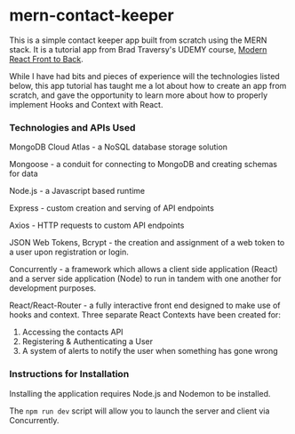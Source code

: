 # mern-contact-keeper
This is a simple contact keeper app built from scratch using the MERN stack. It is a tutorial app from Brad Traversy's UDEMY course, [Modern React Front to Back](https://www.udemy.com/course/modern-react-front-to-back/). 

While I have had bits and pieces of experience will the technologies listed below, this app tutorial has taught me a lot about how to create an app from scratch, and gave the opportunity to learn more about how to properly implement Hooks and Context with React. 

### Technologies and APIs Used

MongoDB Cloud Atlas - a NoSQL database storage solution

Mongoose - a conduit for connecting to MongoDB and creating schemas for data

Node.js - a Javascript based runtime

Express - custom creation and serving of API endpoints

Axios - HTTP requests to custom API endpoints

JSON Web Tokens, Bcrypt - the creation and assignment of a web token to a user upon registration or login. 

Concurrently - a framework which allows a client side application (React) and a server side application (Node) to run in tandem with one another for development purposes. 

React/React-Router - a fully interactive front end designed to make use of hooks and context. Three separate React Contexts have been created for: 

  1. Accessing the contacts API
  2. Registering & Authenticating a User
  3. A system of alerts to notify the user when something has gone wrong 

### Instructions for Installation

Installing the application requires Node.js and Nodemon to be installed. 

The `npm run dev` script will allow you to launch the server and client via Concurrently. 

